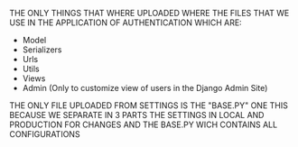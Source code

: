 THE ONLY THINGS THAT WHERE UPLOADED WHERE THE FILES THAT WE USE IN THE APPLICATION OF AUTHENTICATION WHICH ARE:
- Model
- Serializers
- Urls
- Utils
- Views
- Admin (Only to customize view of users in the Django Admin Site)

THE ONLY FILE UPLOADED FROM SETTINGS IS THE "BASE.PY" ONE THIS BECAUSE WE SEPARATE IN 3 PARTS THE SETTINGS IN LOCAL AND PRODUCTION FOR CHANGES AND THE BASE.PY WICH CONTAINS ALL CONFIGURATIONS
